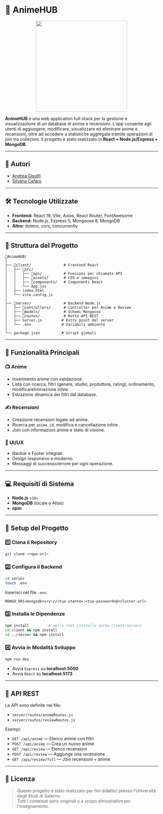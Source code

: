 # 📌 AnimeHUB
<p align="center">
  <img src="https://github.com/user-attachments/assets/cf3415eb-69d1-4261-8d40-1df9854124cd" style="width:300px">
</p>

**AnimeHUB** è una web application full-stack per la gestione e visualizzazione di un database di anime e recensioni. L'app consente agli utenti di aggiungere, modificare, visualizzare ed eliminare anime e recensioni, oltre ad accedere a statistiche aggregate tramite operazioni di join tra collezioni. Il progetto è stato realizzato in **React + Node.js/Express + MongoDB**.

---

## 👥 Autori
- [Andrea Gisolfi](mailto:a.gisolfi4@studenti.unisa.it)
- [Silvana Cafaro](mailto:s.cafaro7@studenti.unisa.it)

---

## 🛠 Tecnologie Utilizzate
- **Frontend:** React 19, Vite, Axios, React Router, FontAwesome
- **Backend:** Node.js, Express 5, Mongoose 8, MongoDB
- **Altro:** dotenv, cors, concurrently

---

## 📂 Struttura del Progetto
```
📂AnimeHUB/
│
├── 📂client/               # Frontend React
│   ├── 📂src/
│   │   ├── 📂api/          # Funzioni per chiamate API
│   │   ├── 📂assets/       # CSS e immagini
│   │   ├── 📂components/   # Componenti React
│   │   └── App.jsx  
│   ├── index.html
│   └── vite.config.js
│
├── 📂server/               # Backend Node.js
│   ├── 📂controllers/      # Controller per Anime e Review
│   ├── 📂models/           # Schemi Mongoose
│   ├── 📂routes/           # Rotte API REST
│   ├── server.js         # Entry point del server
│   └── .env              # Variabili ambiente
│
└── package.json          # Script globali

```

---

## 🔹 Funzionalità Principali

### 📺 Anime
- Inserimento anime con validazione.
- Lista con ricerca, filtri (genere, studio, produttore, rating), ordinamento, modifica/eliminazione inline.
- Estrazione dinamica dei filtri dal database.

### ✍️ Recensioni
- Creazione recensioni legate ad anime.
- Ricerca per `anime_id`, modifica e cancellazione inline.
- Join con informazioni anime e stato di visione.

### 🎨 UI/UX
- Navbar e Footer integrati.
- Design responsivo e moderno.
- Messaggi di successo/errore per ogni operazione.

---

## 💻 Requisiti di Sistema
- **Node.js** `v18+`
- **MongoDB** (locale o Atlas)
- **npm**

---

## 🚀 Setup del Progetto

### 1️⃣ Clona il Repository
```bash
git clone <repo-url>
```

### 2️⃣ Configura il Backend
```bash
cd server
touch .env
```
Inserisci nel file `.env`:
```
MONGO_URI=mongodb+srv://<tuo-utente>:<tua-password>@<cluster-url>
```

### 3️⃣ Installa le Dipendenze
```bash
npm install         # nella root (installa anche client/server)
cd client && npm install
cd ../server && npm install
```

### 4️⃣ Avvia in Modalità Sviluppo
```bash
npm run dev
```
- Avvia `Express` su **localhost:5000**
- Avvia `React` su **localhost:5173**

---

## 🔗 API REST

Le API sono definite nei file:

- `server/routes/animeRoutes.js`
- `server/routes/reviewRoutes.js`

Esempi:
- `GET /api/anime` — Elenco anime con filtri
- `POST /api/anime` — Crea un nuovo anime
- `GET /api/review` — Elenco recensioni
- `POST /api/review` — Aggiunge una recensione
- `GET /api/review/full` — Join recensioni + anime

---

## 📜 Licenza

> Questo progetto è stato realizzato per fini didattici presso l’Università degli Studi di Salerno.  
> Tutti i contenuti sono originali o a scopo dimostrativo per l'insegnamento.
